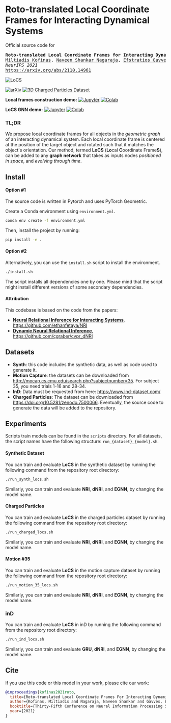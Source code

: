 # Roto-translated Local Coordinate Frames for Interacting Dynamical Systems

Official source code for
<pre>
<b>Roto-translated Local Coordinate Frames for Interacting Dynamical Systems</b>
<a href="https://mkofinas.github.io/">Miltiadis Kofinas</a>, <a href="https://menaveenshankar.github.io/">Naveen Shankar Nagaraja</a>, <a href="https://egavves.com/">Efstratios Gavves</a>
<em>NeurIPS 2021</em>
<a href="https://arxiv.org/abs/2110.14961">https://arxiv.org/abs/2110.14961</a>
</pre>

![LoCS](assets/img/local_coordinate_frames.png)

[![arXiv](https://img.shields.io/badge/arXiv-2110.14961-b31b1b.svg?logo=arxiv)](https://arxiv.org/abs/2110.14961)
[![3D Charged Particles Dataset](https://img.shields.io/badge/Zenodo-3D%20Charged%20Particles%20Dataset-blue?logo=zenodo)](https://doi.org/10.5281/zenodo.7500066)

__Local frames construction demo:__
[![Jupyter](https://img.shields.io/static/v1.svg?logo=jupyter&label=Jupyter&message=View%20On%20Github&color=lightgreen)](demo_local_frames_construction.ipynb)
[![Colab](https://colab.research.google.com/assets/colab-badge.svg)](https://colab.research.google.com/github/mkofinas/locs/blob/main/demo_local_frames_construction.ipynb)

__LoCS GNN demo:__
[![Jupyter](https://img.shields.io/static/v1.svg?logo=jupyter&label=Jupyter&message=View%20On%20Github&color=lightgreen)](demo.ipynb)
[![Colab](https://colab.research.google.com/assets/colab-badge.svg)](https://colab.research.google.com/github/mkofinas/locs/blob/main/demo.ipynb)

### TL;DR

We propose local coordinate frames for all objects in the <em>geometric
graph</em> of an interacting dynamical system. Each local coordinate frame is
centered at the position of the target object and rotated such that it matches
the object's orientation. Our method, termed **LoCS** (**Lo**cal **C**oordinate
Frame**S**), can be added to any **graph network** that takes as inputs nodes
<em>positioned in space</em>, and <em>evolving through time</em>.

## Install

#### Option #1

The source code is written in Pytorch and uses PyTorch Geometric.

Create a Conda environment using `environment.yml`.

```sh
conda env create -f environment.yml
```
Then, install the project by running:

```sh
pip install -e .
```

#### Option #2

Alternatively, you can use the `install.sh` script to install the environment.

```sh
./install.sh
```

The script installs all dependencies one by one. Please mind that the script
might install different versions of some secondary dependencies.

#### Attribution

This codebase is based on the code from the papers:
- [__Neural Relational Inference for Interacting Systems__](https://arxiv.org/pdf/1802.04687.pdf), https://github.com/ethanfetaya/NRI
- [__Dynamic Neural Relational Inference__](https://openaccess.thecvf.com/content_CVPR_2020/papers/Graber_Dynamic_Neural_Relational_Inference_CVPR_2020_paper.pdf), https://github.com/cgraber/cvpr_dNRI

## Datasets

- __Synth__: this code includes the synthetic data, as well as code used to generate it.
- __Motion Capture__: the datasets can be downloaded from http://mocap.cs.cmu.edu/search.php?subjectnumber=35. For subject 35, you need trials 1-16 and 28-34.
- __InD__: Data must be requested from here: https://www.ind-dataset.com/
- __Charged Particles__: The dataset can be downloaded from https://doi.org/10.5281/zenodo.7500066. Eventually, the source code
  to generate the data will be added to the repository.

## Experiments

Scripts train models can be found in the `scripts` directory. For all datasets,
the script names have the following structure: `run_{dataset}_{model}.sh`.

#### Synthetic Dataset

You can train and evaluate __LoCS__ in the synthetic dataset by running the
following command from the repository root directory:

```sh
./run_synth_locs.sh
```

Similarly, you can train and evaluate __NRI__, __dNRI__, and __EGNN__, by
changing the model name.

#### Charged Particles

You can train and evaluate __LoCS__ in the charged particles dataset by running the
following command from the repository root directory:

```sh
./run_charged_locs.sh
```

Similarly, you can train and evaluate __NRI__, __dNRI__, and __EGNN__, by
changing the model name.

#### Motion #35

You can train and evaluate __LoCS__ in the motion capture dataset by running the
following command from the repository root directory:

```sh
./run_motion_35_locs.sh
```

Similarly, you can train and evaluate __NRI__, __dNRI__, and __EGNN__, by
changing the model name.

### inD

You can train and evaluate __LoCS__ in inD by running the
following command from the repository root directory:

```sh
./run_ind_locs.sh
```

Similarly, you can train and evaluate __GRU__, __dNRI__, and __EGNN__, by
changing the model name.

## Cite

If you use this code or this model in your work, please cite our work:

```bibtex
@inproceedings{kofinas2021roto,
  title={Roto-translated Local Coordinate Frames For Interacting Dynamical Systems},
  author={Kofinas, Miltiadis and Nagaraja, Naveen Shankar and Gavves, Efstratios},
  booktitle={Thirty-Fifth Conference on Neural Information Processing Systems (NeurIPS)},
  year={2021}
}
```
